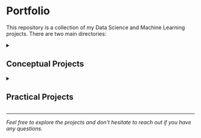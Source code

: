 # Portfolio

This repository is a collection of my Data Science and Machine Learning projects. There are two main directories:

<details>
  <summary><h2>Conceptual Projects</h2></summary>

  The Conceptual Projects directory contains several machine learning projects that I've built from scratch. The following algorithms are included:  
  - Linear Regression
  - Logistic Regression
  - K Nearest Neighbors
  <details>
    <summary><h3>Sample Images</h3></summary>

     <h4>Linear Regression Models Comparison</h4>
     <img src="Portfolio/images/Scratch vs SKLearn models.jpg" alt="Models Comparison">
    
    <img src="Portfolio/images/Scratch vs SKlearn r2 and mae.jpg " alt="Model Scores Compared">

    <img src="images/Scratch and SKLEARN overlaid.jpg" alt="Models Overlaid">

    <img src="conceptual_projects/k_nearest_neighbors/sample.png" alt="KNN Sample">
  </details>
</details>
 
<details>
  <summary><h2>Practical Projects</h2></summary>

  The Practical Projects directory contains projects that apply the technical knowledge demonstrated in the Skills_Showcase. Projects include:
  - Color Palette Extractor
  - Famous Paintings Color Data 

</details>


---
_Feel free to explore the projects and don't hesitate to reach out if you have any questions._
